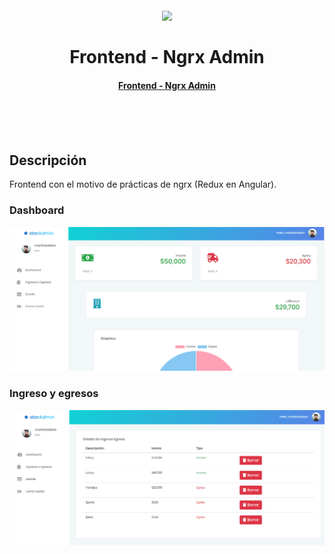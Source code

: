 <h1 align="center">
  <br>
  <img src="https://ngrx.io/assets/images/badge.svg" width="200">
  <br><br>
  Frontend - Ngrx Admin
  <br>
</h1>
<h4 align="center"><a href="https://martinbobbio.github.io/frontend-ngrx">Frontend - Ngrx Admin</a></h4>
<br><br><br>

## Descripción

Frontend con el motivo de prácticas de ngrx (Redux en Angular).


### Dashboard

![Image of pagina](src/assets/images/dashboard.png)

### Ingreso y egresos

![Image of pagina](src/assets/images/items.png)

